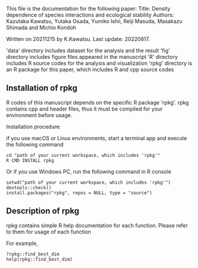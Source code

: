 This file is the documentation for the following paper:
Title: Density dependence of species interactions and ecological stability
Authors: Kazutaka Kawatsu, Yutaka Osada, Yumiko Ishii, Reiji Masuda, Masakazu Shimada and Michio Kondoh

Written on 20211215 by K.Kawatsu.
Last update: 20220817.

'data' directory includes dataset for the analysis and the result
'fig' directory includes figure files appeared in the manuscript
'R' directory includes R source codes for the analysis and visualization
'rpkg' directory is an R package for this paper, which includes R and cpp source codes

Installation of rpkg
--------------------

R codes of this manuscript depends on the specific R package 'rpkg'.
rpkg contains cpp and header files, thus it must be compiled for your environment before usage.

Installation procedure:

if you use macOS or Linux environments, start a terminal app and execute the following command

    cd "path of your current workspace, which includes 'rpkg'"
    R CMD INSTALL rpkg

Or if you use Windows PC, run the following command in R console

    setwd("path of your current workspace, which includes 'rpkg'")
    devtools::check()
    install.packages("rpkg", repos = NULL, type = "source")

Description of rpkg
-------------------

rpkg contains simple R help documentation for each function.
Please refer to them for usage of each function

For example,

    ?rpkg::find_best_dim
    help(rpkg::find_best_dim)

